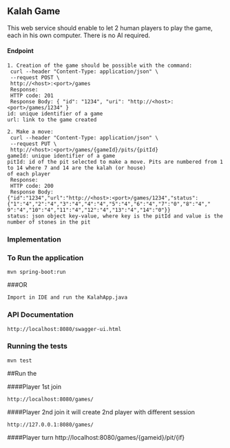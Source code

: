 ## Kalah Game

This web service should enable to let 2 human players to play the game, each in his own computer. There is no AI
required.

#### Endpoint
```
1. Creation of the game should be possible with the command:
 curl --header "Content-Type: application/json" \
 --request POST \
 http://<host>:<port>/games
 Response:
 HTTP code: 201
 Response Body: { "id": "1234", "uri": "http://<host>:<port>/games/1234" }
id: unique identifier of a game
url: link to the game created

```
```
2. Make a move:
 curl --header "Content-Type: application/json" \
 --request PUT \
 http://<host>:<port>/games/{gameId}/pits/{pitId}
gameId: unique identifier of a game
pitId: id of the pit selected to make a move. Pits are numbered from 1 to 14 where 7 and 14 are the kalah (or house)
of each player
 Response:
 HTTP code: 200
 Response Body:
{"id":"1234","url":"http://<host>:<port>/games/1234","status":{"1":"4","2":"4","3":"4","4":"4","5":"4","6":"4","7":"0","8":"4","
9":"4","10":"4","11":"4","12":"4","13":"4","14":"0"}}
status: json object key-value, where key is the pitId and value is the number of stones in the pit
```

### Implementation

### To Run the application


```
mvn spring-boot:run
```
###OR
```
Import in IDE and run the KalahApp.java
```
### API Documentation

```
http://localhost:8080/swagger-ui.html
```

### Running the tests

```
mvn test
```

##Run the 

####Player 1st join
```
http://localhost:8080/games/
```

####Player 2nd join it will create 2nd player with different session
```
http://127.0.0.1:8080/games/
```

####Player turn
http://localhost:8080/games/{gameid}/pit/{if}


       


